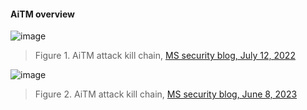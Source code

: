 


#### AiTM overview
![image](https://github.com/LearningKijo/SecurityResearcher-Note/assets/120234772/10b9b7d8-f1bf-4c73-9259-7d1455c07a0d)

> Figure 1. AiTM attack kill chain, [MS security blog, July 12, 2022](https://www.microsoft.com/en-us/security/blog/2022/07/12/from-cookie-theft-to-bec-attackers-use-aitm-phishing-sites-as-entry-point-to-further-financial-fraud/)

![image](https://github.com/LearningKijo/SecurityResearcher-Note/assets/120234772/0ffdec7b-fd2e-45d1-bb00-81305187fa6b)

> Figure 2. AiTM attack kill chain, [MS security blog, June 8, 2023](https://www.microsoft.com/en-us/security/blog/2023/06/08/detecting-and-mitigating-a-multi-stage-aitm-phishing-and-bec-campaign/)
